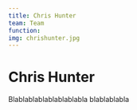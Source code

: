 ```yaml
---
title: Chris Hunter
team: Team
function: 
img: chrishunter.jpg
---
```


# Chris Hunter
 
Blablablablablablablabla
blablablabla
